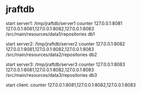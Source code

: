 # jraftdb

start server1:
/tmp/jraftdb/server1 counter 127.0.0.1:8081 127.0.0.1:8081,127.0.0.1:8082,127.0.0.1:8083 /src/main/resources/data1/repositories db1

start server2:
/tmp/jraftdb/server2 counter 127.0.0.1:8082 127.0.0.1:8081,127.0.0.1:8082,127.0.0.1:8083 /src/main/resources/data2/repositories db2

start server3:
/tmp/jraftdb/server3 counter 127.0.0.1:8083 127.0.0.1:8081,127.0.0.1:8082,127.0.0.1:8083 /src/main/resources/data3/repositories db3

start client:
counter 127.0.0.1:8081,127.0.0.1:8082,127.0.0.1:8083